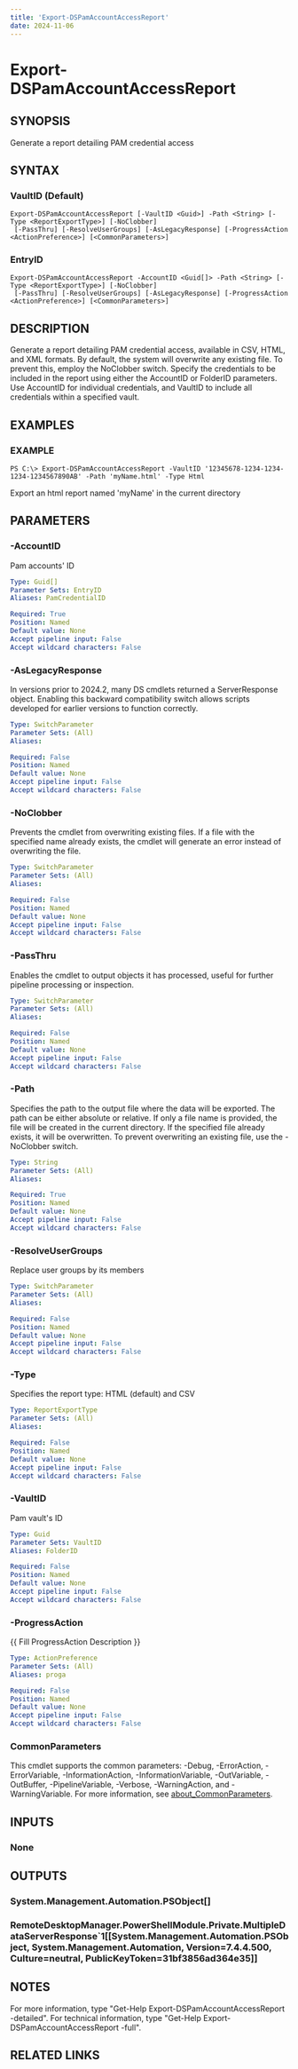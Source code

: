 ```yaml
---
title: 'Export-DSPamAccountAccessReport'
date: 2024-11-06
---
```



# Export-DSPamAccountAccessReport

## SYNOPSIS
Generate a report detailing PAM credential access

## SYNTAX

### VaultID (Default)
```
Export-DSPamAccountAccessReport [-VaultID <Guid>] -Path <String> [-Type <ReportExportType>] [-NoClobber]
 [-PassThru] [-ResolveUserGroups] [-AsLegacyResponse] [-ProgressAction <ActionPreference>] [<CommonParameters>]
```

### EntryID
```
Export-DSPamAccountAccessReport -AccountID <Guid[]> -Path <String> [-Type <ReportExportType>] [-NoClobber]
 [-PassThru] [-ResolveUserGroups] [-AsLegacyResponse] [-ProgressAction <ActionPreference>] [<CommonParameters>]
```

## DESCRIPTION
Generate a report detailing PAM credential access, available in CSV, HTML, and XML formats.
By default, the system will overwrite any existing file.
To prevent this, employ the NoClobber switch.
Specify the credentials to be included in the report using either the AccountID or FolderID parameters.
Use AccountID for individual credentials, and VaultID to include all credentials within a specified vault.

## EXAMPLES

### EXAMPLE
```
PS C:\> Export-DSPamAccountAccessReport -VaultID '12345678-1234-1234-1234-1234567890AB' -Path 'myName.html' -Type Html
```

Export an html report named 'myName' in the current directory

## PARAMETERS

### -AccountID
Pam accounts' ID

```yaml
Type: Guid[]
Parameter Sets: EntryID
Aliases: PamCredentialID

Required: True
Position: Named
Default value: None
Accept pipeline input: False
Accept wildcard characters: False
```

### -AsLegacyResponse
In versions prior to 2024.2, many DS cmdlets returned a ServerResponse object.
Enabling this backward compatibility switch allows scripts developed for earlier versions to function correctly.

```yaml
Type: SwitchParameter
Parameter Sets: (All)
Aliases:

Required: False
Position: Named
Default value: None
Accept pipeline input: False
Accept wildcard characters: False
```

### -NoClobber
Prevents the cmdlet from overwriting existing files.
If a file with the specified name already exists, the cmdlet will generate an error instead of overwriting the file.

```yaml
Type: SwitchParameter
Parameter Sets: (All)
Aliases:

Required: False
Position: Named
Default value: None
Accept pipeline input: False
Accept wildcard characters: False
```

### -PassThru
Enables the cmdlet to output objects it has processed, useful for further pipeline processing or inspection.

```yaml
Type: SwitchParameter
Parameter Sets: (All)
Aliases:

Required: False
Position: Named
Default value: None
Accept pipeline input: False
Accept wildcard characters: False
```

### -Path
Specifies the path to the output file where the data will be exported.
The path can be either absolute or relative.
If only a file name is provided, the file will be created in the current directory.
If the specified file already exists, it will be overwritten.
To prevent overwriting an existing file, use the -NoClobber switch.

```yaml
Type: String
Parameter Sets: (All)
Aliases:

Required: True
Position: Named
Default value: None
Accept pipeline input: False
Accept wildcard characters: False
```

### -ResolveUserGroups
Replace user groups by its members

```yaml
Type: SwitchParameter
Parameter Sets: (All)
Aliases:

Required: False
Position: Named
Default value: None
Accept pipeline input: False
Accept wildcard characters: False
```

### -Type
Specifies the report type: HTML (default) and CSV

```yaml
Type: ReportExportType
Parameter Sets: (All)
Aliases:

Required: False
Position: Named
Default value: None
Accept pipeline input: False
Accept wildcard characters: False
```

### -VaultID
Pam vault's ID

```yaml
Type: Guid
Parameter Sets: VaultID
Aliases: FolderID

Required: False
Position: Named
Default value: None
Accept pipeline input: False
Accept wildcard characters: False
```

### -ProgressAction
{{ Fill ProgressAction Description }}

```yaml
Type: ActionPreference
Parameter Sets: (All)
Aliases: proga

Required: False
Position: Named
Default value: None
Accept pipeline input: False
Accept wildcard characters: False
```

### CommonParameters
This cmdlet supports the common parameters: -Debug, -ErrorAction, -ErrorVariable, -InformationAction, -InformationVariable, -OutVariable, -OutBuffer, -PipelineVariable, -Verbose, -WarningAction, and -WarningVariable. For more information, see [about_CommonParameters](http://go.microsoft.com/fwlink/?LinkID=113216).

## INPUTS

### None
## OUTPUTS

### System.Management.Automation.PSObject[]
### RemoteDesktopManager.PowerShellModule.Private.MultipleDataServerResponse`1[[System.Management.Automation.PSObject, System.Management.Automation, Version=7.4.4.500, Culture=neutral, PublicKeyToken=31bf3856ad364e35]]
## NOTES
For more information, type "Get-Help Export-DSPamAccountAccessReport -detailed".
For technical information, type "Get-Help Export-DSPamAccountAccessReport -full".

## RELATED LINKS

